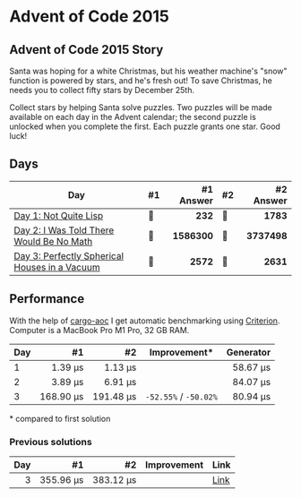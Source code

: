 # Advent of Code 2015

## Advent of Code 2015 Story

Santa was hoping for a white Christmas, but his weather machine's "snow" function is powered by stars, and he's fresh out! To save Christmas, he needs you to collect fifty stars by December 25th.

Collect stars by helping Santa solve puzzles. Two puzzles will be made available on each day in the Advent calendar; the second puzzle is unlocked when you complete the first. Each puzzle grants one star. Good luck!

## Days

| Day                                                                                                                             | #1  |   #1 Answer | #2  |   #2 Answer |
| ------------------------------------------------------------------------------------------------------------------------------- | --- | ----------: | --- | ----------: |
| [Day 1: Not Quite Lisp](https://github.com/believer/advent-of-code/blob/master/rust/2015/src/day_01.rs)                         | 🌟  |     **232** | 🌟  |    **1783** |
| [Day 2: I Was Told There Would Be No Math](https://github.com/believer/advent-of-code/blob/master/rust/2015/src/day_02.rs)      | 🌟  | **1586300** | 🌟  | **3737498** |
| [Day 3: Perfectly Spherical Houses in a Vacuum](https://github.com/believer/advent-of-code/blob/master/rust/2015/src/day_02.rs) | 🌟  |    **2572** | 🌟  |    **2631** |

## Performance

With the help of [cargo-aoc](https://github.com/gobanos/cargo-aoc) I get automatic benchmarking using [Criterion](https://github.com/bheisler/criterion.rs). Computer is a MacBook Pro M1 Pro, 32 GB RAM.

| Day |        #1 |        #2 | Improvement\*         | Generator |
| --- | --------: | --------: | --------------------- | --------: |
| 1   |   1.39 µs |   1.13 µs |                       |  58.67 µs |
| 2   |   3.89 µs |   6.91 µs |                       |  84.07 µs |
| 3   | 168.90 µs | 191.48 µs | `-52.55%` / `-50.02%` |  80.94 µs |

\* compared to first solution

### Previous solutions

| Day |        #1 |        #2 | Improvement | Link                                                                                                                     |
| --: | --------: | --------: | ----------: | ------------------------------------------------------------------------------------------------------------------------ |
|   3 | 355.96 µs | 383.12 µs |             | [Link](https://github.com/believer/advent-of-code/blob/1ba041a793750d9db089e224c16c800f2525e60b/rust/2015/src/day_03.rs) |
